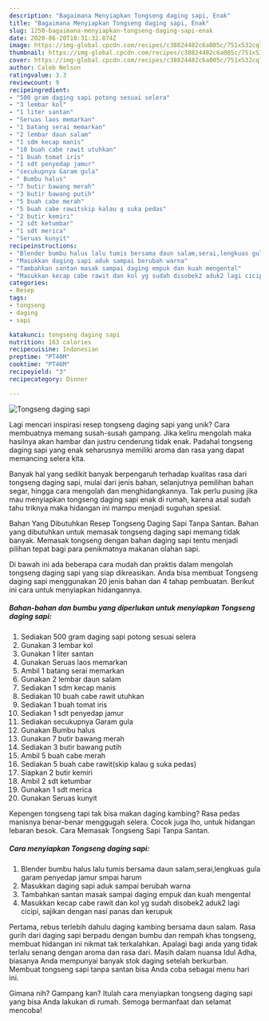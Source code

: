 ```yaml
---
description: "Bagaimana Menyiapkan Tongseng daging sapi, Enak"
title: "Bagaimana Menyiapkan Tongseng daging sapi, Enak"
slug: 1250-bagaimana-menyiapkan-tongseng-daging-sapi-enak
date: 2020-06-20T18:31:32.874Z
image: https://img-global.cpcdn.com/recipes/c38824482c6a005c/751x532cq70/tongseng-daging-sapi-foto-resep-utama.jpg
thumbnail: https://img-global.cpcdn.com/recipes/c38824482c6a005c/751x532cq70/tongseng-daging-sapi-foto-resep-utama.jpg
cover: https://img-global.cpcdn.com/recipes/c38824482c6a005c/751x532cq70/tongseng-daging-sapi-foto-resep-utama.jpg
author: Caleb Nelson
ratingvalue: 3.3
reviewcount: 9
recipeingredient:
- "500 gram daging sapi potong sesuai selera"
- "3 lembar kol"
- "1 liter santan"
- "Seruas laos memarkan"
- "1 batang serai memarkan"
- "2 lembar daun salam"
- "1 sdm kecap manis"
- "10 buah cabe rawit utuhkan"
- "1 buah tomat iris"
- "1 sdt penyedap jamur"
- "secukupnya Garam gula"
- " Bumbu halus"
- "7 butir bawang merah"
- "3 butir bawang putih"
- "5 buah cabe merah"
- "5 buah cabe rawitskip kalau g suka pedas"
- "2 butir kemiri"
- "2 sdt ketumbar"
- "1 sdt merica"
- "Seruas kunyit"
recipeinstructions:
- "Blender bumbu halus lalu tumis bersama daun salam,serai,lengkuas gula garam penyedap jamur smpai harum"
- "Masukkan daging sapi aduk sampai berubah warna"
- "Tambahkan santan masak sampai daging empuk dan kuah mengental"
- "Masukkan kecap cabe rawit dan kol yg sudah disobek2 aduk2 lagi cicipi, sajikan dengan nasi panas dan kerupuk"
categories:
- Resep
tags:
- tongseng
- daging
- sapi

katakunci: tongseng daging sapi 
nutrition: 163 calories
recipecuisine: Indonesian
preptime: "PT40M"
cooktime: "PT46M"
recipeyield: "3"
recipecategory: Dinner

---
```



![Tongseng daging sapi](https://img-global.cpcdn.com/recipes/c38824482c6a005c/751x532cq70/tongseng-daging-sapi-foto-resep-utama.jpg)

Lagi mencari inspirasi resep tongseng daging sapi yang unik? Cara membuatnya memang susah-susah gampang. Jika keliru mengolah maka hasilnya akan hambar dan justru cenderung tidak enak. Padahal tongseng daging sapi yang enak seharusnya memiliki aroma dan rasa yang dapat memancing selera kita.

Banyak hal yang sedikit banyak berpengaruh terhadap kualitas rasa dari tongseng daging sapi, mulai dari jenis bahan, selanjutnya pemilihan bahan segar, hingga cara mengolah dan menghidangkannya. Tak perlu pusing jika mau menyiapkan tongseng daging sapi enak di rumah, karena asal sudah tahu triknya maka hidangan ini mampu menjadi suguhan spesial.

Bahan Yang Dibutuhkan Resep Tongseng Daging Sapi Tanpa Santan. Bahan yang dibutuhkan untuk memasak tongseng daging sapi memang tidak banyak. Memasak tongseng dengan bahan daging sapi tentu menjadi pilihan tepat bagi para penikmatnya makanan olahan sapi.


Di bawah ini ada beberapa cara mudah dan praktis dalam mengolah tongseng daging sapi yang siap dikreasikan. Anda bisa membuat Tongseng daging sapi menggunakan 20 jenis bahan dan 4 tahap pembuatan. Berikut ini cara untuk menyiapkan hidangannya.

<!--inarticleads1-->

##### Bahan-bahan dan bumbu yang diperlukan untuk menyiapkan Tongseng daging sapi:

1. Sediakan 500 gram daging sapi potong sesuai selera
1. Gunakan 3 lembar kol
1. Gunakan 1 liter santan
1. Gunakan Seruas laos memarkan
1. Ambil 1 batang serai memarkan
1. Gunakan 2 lembar daun salam
1. Sediakan 1 sdm kecap manis
1. Sediakan 10 buah cabe rawit utuhkan
1. Sediakan 1 buah tomat iris
1. Sediakan 1 sdt penyedap jamur
1. Sediakan secukupnya Garam gula
1. Gunakan  Bumbu halus
1. Gunakan 7 butir bawang merah
1. Sediakan 3 butir bawang putih
1. Ambil 5 buah cabe merah
1. Sediakan 5 buah cabe rawit(skip kalau g suka pedas)
1. Siapkan 2 butir kemiri
1. Ambil 2 sdt ketumbar
1. Gunakan 1 sdt merica
1. Gunakan Seruas kunyit


Kepengen tongseng tapi tak bisa makan daging kambing? Rasa pedas manisnya benar-benar menggugah selera. Cocok juga lho, untuk hidangan lebaran besok. Cara Memasak Tongseng Sapi Tanpa Santan. 

<!--inarticleads2-->

##### Cara menyiapkan Tongseng daging sapi:

1. Blender bumbu halus lalu tumis bersama daun salam,serai,lengkuas gula garam penyedap jamur smpai harum
1. Masukkan daging sapi aduk sampai berubah warna
1. Tambahkan santan masak sampai daging empuk dan kuah mengental
1. Masukkan kecap cabe rawit dan kol yg sudah disobek2 aduk2 lagi cicipi, sajikan dengan nasi panas dan kerupuk


Pertama, rebus terlebih dahulu daging kambing bersama daun salam. Rasa gurih dari daging sapi berpadu dengan bumbu dan rempah khas tongseng, membuat hidangan ini nikmat tak terkalahkan. Apalagi bagi anda yang tidak terlalu senang dengan aroma dan rasa dari. Masih dalam nuansa Idul Adha, biasanya Anda mempunyai banyak stok daging setelah berkurban. Membuat tongseng sapi tanpa santan bisa Anda coba sebagai menu hari ini. 

Gimana nih? Gampang kan? Itulah cara menyiapkan tongseng daging sapi yang bisa Anda lakukan di rumah. Semoga bermanfaat dan selamat mencoba!
